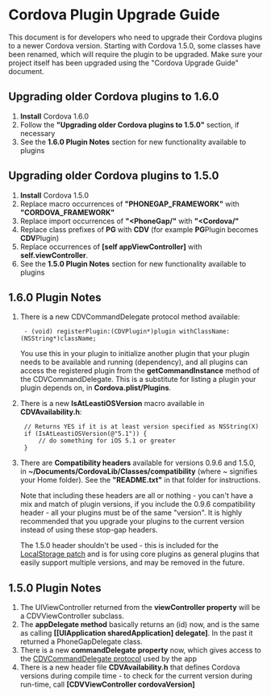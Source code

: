 # Cordova Plugin Upgrade Guide #

This document is for developers who need to upgrade their Cordova  plugins to a newer Cordova version. Starting with Cordova 1.5.0, some classes have been renamed, which will require the plugin to be upgraded. Make sure your project itself has been upgraded using the "Cordova Upgrade Guide" document.


## Upgrading older Cordova plugins to 1.6.0 ##

1. **Install** Cordova 1.6.0
2. Follow the **"Upgrading older Cordova plugins to 1.5.0"** section, if necessary
3. See the **1.6.0 Plugin Notes** section for new functionality available to plugins


## Upgrading older Cordova plugins to 1.5.0 ##

1. **Install** Cordova 1.5.0
2. Replace macro occurrences of **"PHONEGAP\_FRAMEWORK"** with **"CORDOVA\_FRAMEWORK"**
3. Replace import occurrences of **"&lt;PhoneGap/"** with **"&lt;Cordova/"**
4. Replace class prefixes of **PG** with **CDV** (for example **PG**Plugin becomes **CDV**Plugin)
5. Replace occurrences of **[self appViewController]** with **self.viewController**. 
6. See the **1.5.0 Plugin Notes** section for new functionality available to plugins

## 1.6.0 Plugin Notes ##

1. There is a new CDVCommandDelegate protocol method available:

        - (void) registerPlugin:(CDVPlugin*)plugin withClassName:(NSString*)className;
    
    You use this in your plugin to initialize another plugin that your plugin needs to be available and running (dependency), and all plugins can access the registered plugin from the **getCommandInstance** method of the CDVCommandDelegate. This is a substitute for listing a plugin your plugin depends on, in **Cordova.plist/Plugins**.
2. There is a new **IsAtLeastiOSVersion** macro available in **CDVAvailability.h**:

        // Returns YES if it is at least version specified as NSString(X)
        if (IsAtLeastiOSVersion(@"5.1")) {
            // do something for iOS 5.1 or greater
        }
3. There are **Compatibility headers** available for versions 0.9.6 and 1.5.0, in **~/Documents/CordovaLib/Classes/compatibility** (where ~ signifies your Home folder). See the **"README.txt"** in that folder for instructions. 
    
    Note that including these headers are all or nothing - you can't have a mix and match of plugin versions, if you include the 0.9.6 compatibility header - all your plugins must be of the same "version". It is highly recommended that you upgrade your plugins to the current version instead of using these stop-gap headers. 
    
    The 1.5.0 header shouldn't be used - this is included for the [LocalStorage patch](https://issues.apache.org/jira/browse/CB-330) and is for using core plugins as general plugins that easily support multiple versions, and may be removed in the future.


## 1.5.0 Plugin Notes ##

1. The UIViewController returned from the **viewController property** will be a CDVViewController subclass.
2. The **appDelegate method** basically returns an (id) now, and is the same as calling **[[UIApplication sharedApplication] delegate]**. In the past it returned a PhoneGapDelegate class.
3. There is a new **commandDelegate property** now, which gives access to the [CDVCommandDelegate protocol](https://github.com/apache/incubator-cordova-ios/blob/master/CordovaLib/Classes/CDVCommandDelegate.h) used by the app
4. There is a new header file **CDVAvailability.h** that defines Cordova versions during compile time - to check for the current version during run-time, call **[CDVViewController cordovaVersion]**


